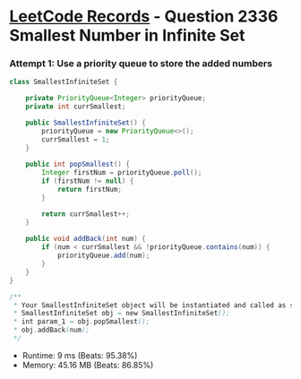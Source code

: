 # [LeetCode Records](../../README.md) - Question 2336 Smallest Number in Infinite Set

### Attempt 1: Use a priority queue to store the added numbers
```java
class SmallestInfiniteSet {

    private PriorityQueue<Integer> priorityQueue;
    private int currSmallest;

    public SmallestInfiniteSet() {
        priorityQueue = new PriorityQueue<>();
        currSmallest = 1;
    }
    
    public int popSmallest() {
        Integer firstNum = priorityQueue.poll();
        if (firstNum != null) {
            return firstNum;
        }

        return currSmallest++;
    }
    
    public void addBack(int num) {
        if (num < currSmallest && !priorityQueue.contains(num)) {
            priorityQueue.add(num);
        }
    }
}

/**
 * Your SmallestInfiniteSet object will be instantiated and called as such:
 * SmallestInfiniteSet obj = new SmallestInfiniteSet();
 * int param_1 = obj.popSmallest();
 * obj.addBack(num);
 */
```
- Runtime: 9 ms (Beats: 95.38%)
- Memory: 45.16 MB (Beats: 86.85%)

<br>
